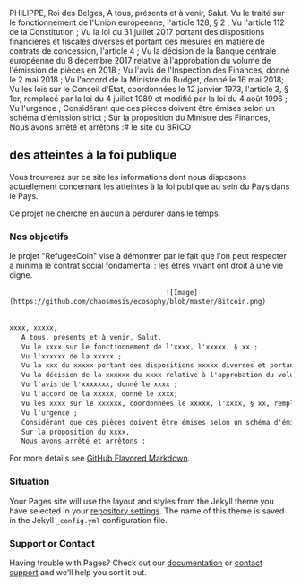 PHILIPPE, Roi des Belges,
   A tous, présents et à venir, Salut.
   Vu le traité sur le fonctionnement de l'Union européenne, l'article 128, § 2 ;
   Vu l'article 112 de la Constitution ;
   Vu la loi du 31 juillet 2017 portant des dispositions financières et fiscales diverses et portant des mesures en matière de contrats de concession, l'article 4 ;
   Vu la décision de la Banque centrale européenne du 8 décembre 2017 relative à l'approbation du volume de l'émission de pièces en 2018 ;
   Vu l'avis de l'Inspection des Finances, donné le 2 mai 2018 ;
   Vu l'accord de la Ministre du Budget, donné le 16 mai 2018;
   Vu les lois sur le Conseil d'Etat, coordonnées le 12 janvier 1973, l'article 3, § 1er, remplacé par la loi du 4 juillet 1989 et modifié par la loi du 4 août 1996 ;
   Vu l'urgence ;
   Considérant que ces pièces doivent être émises selon un schéma d'émission strict ;
   Sur la proposition du Ministre des Finances,
   Nous avons arrêté et arrêtons :# le site du BRICO 
##                                des atteintes à la foi publique



Vous trouverez sur ce site les informations dont nous disposons actuellement concernant les atteintes à la foi publique au sein du Pays dans le Pays.

Ce projet ne cherche en aucun à perdurer dans le temps.

### Nos objectifs

le projet "RefugeeCoin" vise à démontrer par le fait que l'on peut respecter a minima le contrat social fondamental : les êtres vivant ont droit à une vie digne.

                                           ![Image](https://github.com/chaosmosis/ecosophy/blob/master/Bitcoin.png)



```markdown

xxxx, xxxxx,
   A tous, présents et à venir, Salut.
   Vu le xxxx sur le fonctionnement de l'xxxx, l'xxxxx, § xx ;
   Vu l'xxxxxx de la xxxxx ;
   Vu la xxx du xxxxx portant des dispositions xxxxx diverses et portant des mesures en matière de xxxxx, l'xxxx;
   Vu la décision de la xxxxxx du xxxx relative à l'approbation du volume de l'xxxxxxx;
   Vu l'avis de l'xxxxxxx, donné le xxxx ;
   Vu l'accord de la xxxxx, donné le xxxx;
   Vu les xxxx sur le xxxxxx, coordonnées le xxxxx, l'xxxx, § xx, remplacé par la xxx du xxxx et modifié par la xxx du xxxx ;
   Vu l'urgence ;
   Considérant que ces pièces doivent être émises selon un schéma d'émission strict ;
   Sur la proposition du xxxx,
   Nous avons arrêté et arrêtons :
```

For more details see [GitHub Flavored Markdown](https://guides.github.com/features/mastering-markdown/).

### Situation

Your Pages site will use the layout and styles from the Jekyll theme you have selected in your [repository settings](https://github.com/chaosmosis/Ecosophy/settings). The name of this theme is saved in the Jekyll `_config.yml` configuration file.

### Support or Contact

Having trouble with Pages? Check out our [documentation](https://help.github.com/categories/github-pages-basics/) or [contact support](https://github.com/contact) and we’ll help you sort it out.
